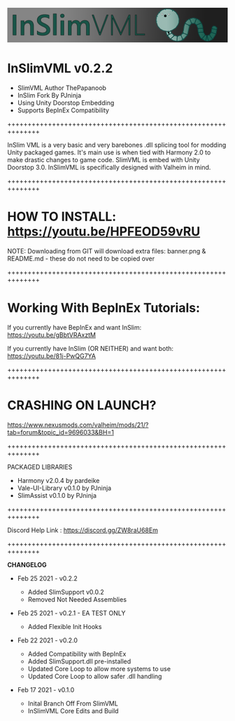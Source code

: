 ![Screenshot](banner.png)

# InSlimVML v0.2.2
* SlimVML Author ThePapanoob
* InSlim Fork By PJninja
* Using Unity Doorstop Embedding
* Supports BepInEx Compatibility

++++++++++++++++++++++++++++++++++++++++++++++++++++++++++++++

InSlim VML is a very basic and very barebones .dll splicing tool for modding
Unity packaged games. It's main use is when tied with Harmony 2.0 to make
drastic changes to game code. SlimVML is embed with Unity Doorstop 3.0.
InSlimVML is specifically designed with Valheim in mind.

++++++++++++++++++++++++++++++++++++++++++++++++++++++++++++++

# HOW TO INSTALL: https://youtu.be/HPFEOD59vRU
NOTE: Downloading from GIT will download extra files: banner.png & README.md - these do not need to be copied over

++++++++++++++++++++++++++++++++++++++++++++++++++++++++++++++

# Working With BepInEx Tutorials:
If you currently have BepInEx and want InSlim: https://youtu.be/gBbtVRAxztM

If you currently have InSlim (OR NEITHER) and want both: https://youtu.be/81j-PwQG7YA

++++++++++++++++++++++++++++++++++++++++++++++++++++++++++++++

# CRASHING ON LAUNCH?
https://www.nexusmods.com/valheim/mods/21/?tab=forum&topic_id=9696033&BH=1

++++++++++++++++++++++++++++++++++++++++++++++++++++++++++++++

PACKAGED LIBRARIES
* Harmony v2.0.4 by pardeike
* Vale-UI-Library v0.1.0 by PJninja
* SlimAssist v0.1.0 by PJninja

++++++++++++++++++++++++++++++++++++++++++++++++++++++++++++++

Discord Help Link : https://discord.gg/ZW8raU68Em

++++++++++++++++++++++++++++++++++++++++++++++++++++++++++++++

**CHANGELOG**

* Feb 25 2021 - v0.2.2
	* Added SlimSupport v0.0.2
	* Removed Not Needed Assemblies

* Feb 25 2021 - v0.2.1 - EA TEST ONLY
	* Added Flexible Init Hooks

* Feb 22 2021 - v0.2.0
	* Added Compatibility with BepInEx
	* Added SlimSupport.dll pre-installed
	* Updated Core Loop to allow more systems to use
	* Updated Core Loop to allow safer .dll handling

* Feb 17 2021 - v0.1.0
	* Inital Branch Off From SlimVML
	* InSlimVML Core Edits and Build
